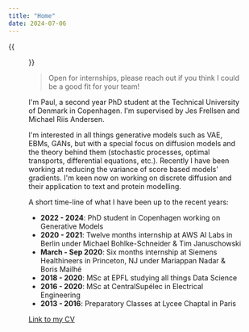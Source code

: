 ```yaml
---
title: "Home"
date: 2024-07-06
---
```


{{<figure src="images/paultea.png"  height=200 >}}

> Open for internships, please reach out if you think I could be a good fit for your team!

I'm Paul, a second year PhD student at the Technical University of Denmark in Copenhagen. I'm supervised by Jes Frellsen and Michael Riis Andersen. 

I'm interested in all things generative models such as VAE, EBMs, GANs, but with a special focus on diffusion models and the theory behind them (stochastic processes, optimal transports, differential equations, etc.). Recently I have been working at reducing the variance of score based models' gradients. I'm keen now on working on discrete diffusion and their application to text and protein modelling.

A short time-line of what I have been up to the recent years:
- **2022 - 2024**: PhD student in Copenhagen working on Generative Models
- **2020 - 2021**: Twelve months internship at AWS AI Labs in Berlin under Michael Bohlke-Schneider & Tim Januschowski
- **March - Sep 2020**: Six months internship at Siemens Healthineers in Princeton, NJ under Mariappan Nadar & Boris Mailhé
- **2018 - 2020**: MSc at EPFL studying all things Data Science
- **2016 - 2020**: MSc at CentralSupélec in Electrical Engineering
- **2013 - 2016**: Preparatory Classes at Lycee Chaptal in Paris

[Link to my CV](pdf/CV_PJ.pdf)

